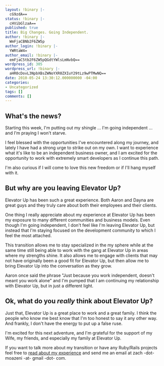 ```yaml
---
layout: !binary |-
  cG9zdA==
status: !binary |-
  cHVibGlzaA==
published: true
title: Big Changes. Going Independent.
author: !binary |-
  WmFjaCBNb2F6ZW5p
author_login: !binary |-
  YWRtaW4=
author_email: !binary |-
  emFjaC5tb2F6ZW5pQGdtYWlsLmNvbQ==
wordpress_id: 305
wordpress_url: !binary |-
  aHR0cDovL3NpbXBsZWNoYXR0ZXIuY29tLz9wPTMwNQ==
date: 2010-05-24 13:30:12.000000000 -04:00
categories:
- Uncategorized
tags: []
comments: []
---
```

## What's the news? ##

Starting this week, I'm putting out my shingle ... I'm going independent ... and I'm praying I won't starve.

I feel blessed with the opportunities I've encountered along my journey, and lately I have had a strong urge to strike out on my own. I want to experience what it's like to be an independent business owner, and I am excited for the opportunity to work with extremely smart developers as I continue this path.

I'm also curious if I will come to love this new freedom or if I'll hang myself with it.

## But why are you leaving Elevator Up? ##

Elevator Up has been such a great experience. Both Aaron and Dayna are great guys and they truly care about both their employees and their clients.

One thing I really appreciate about my experience at Elevator Up has been my exposure to many different communities and business models. Even though I'm going independent, I don't feel like I'm leaving Elevator Up, but instead that I'm staying focused on the development community to which I feel the most attached.

This transition allows me to stay specialized in the my sphere while at the same time still being able to work with the gang at Elevator Up in areas where my strengths shine. It also allows me to engage with clients that may not have originally been a good fit for Elevator Up, but then allow me to bring Elevator Up into the conversation as they grow.

Aaron once said the phrase "Just because you work independent, doesn't meant you work alone" and I'm pumped that I am continuing my relationship with Elevator Up, but in just a different light.

## Ok, what do you _really_ think about Elevator Up? ##

Just that, Elevator Up is a great place to work and a great family. I think the people who know me best know that I'm too honest to say it any other way. And frankly, I don't have the energy to put up a false ruse.

I'm excited for this next adventure, and I'm grateful for the support of my Wife, my friends, and especially my family at Elevator Up.

If you want to talk more about my transition or have any Ruby/Rails projects feel free to [read about my experience](/about) and send me an email at zach -dot- moazeni -at- gmail -dot- com.
